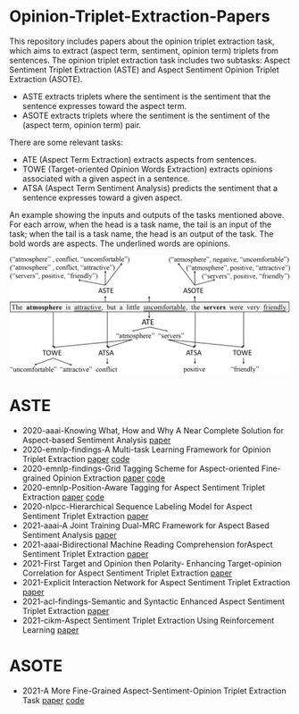 # Opinion-Triplet-Extraction-Papers
This repository includes papers about the opinion triplet extraction task, which aims to extract (aspect term, sentiment, opinion term) triplets from sentences.  The opinion triplet extraction task includes two subtasks: Aspect Sentiment Triplet Extraction (ASTE) and Aspect Sentiment Opinion Triplet Extraction (ASOTE).
- ASTE extracts triplets where the sentiment is the sentiment that the sentence expresses toward the aspect term.
- ASOTE extracts triplets where the sentiment is the sentiment of the (aspect term, opinion term) pair.

There are some relevant tasks:
- ATE (Aspect Term Extraction) extracts aspects from sentences.
- TOWE (Target-oriented Opinion Words Extraction) extracts opinions associated with a given aspect in a sentence. 
- ATSA (Aspect Term Sentiment Analysis) predicts the sentiment that a sentence expresses toward a given aspect.

An example showing the inputs and outputs of the tasks mentioned above. For each arrow, when the head is a task name, the tail is an input of the task; when the tail is a task name, the head is an output of the task. The bold words are aspects. The underlined words are opinions.

![tasks](./figures/tasks.png)

# ASTE
- 2020-aaai-Knowing What, How and Why A Near Complete Solution for Aspect-based Sentiment Analysis [paper](https://ojs.aaai.org/index.php/AAAI/article/view/6383)
- 2020-emnlp-findings-A Multi-task Learning Framework for Opinion Triplet Extraction [paper](https://aclanthology.org/2020.findings-emnlp.72/) [code](https://github.com/GeneZC/OTE-MTL)
- 2020-emnlp-findings-Grid Tagging Scheme for Aspect-oriented Fine-grained Opinion Extraction [paper](https://aclanthology.org/2020.findings-emnlp.234.pdf) [code](https://github.com/NJUNLP/GTS)
- 2020-emnlp-Position-Aware Tagging for Aspect Sentiment Triplet Extraction [paper](https://aclanthology.org/2020.emnlp-main.183.pdf) [code](https://github.com/xuuuluuu/Position-Aware-Tagging-for-ASTE)
- 2020-nlpcc-Hierarchical Sequence Labeling Model for Aspect Sentiment Triplet Extraction [paper](https://link.springer.com/chapter/10.1007/978-3-030-60450-9_52)
- 2021-aaai-A Joint Training Dual-MRC Framework for Aspect Based Sentiment Analysis [paper](https://www.aaai.org/AAAI21Papers/AAAI-5353.MaoY.pdf)
- 2021-aaai-Bidirectional Machine Reading Comprehension forAspect Sentiment Triplet Extraction [paper](https://arxiv.org/pdf/2103.07665.pdf)
- 2021-First Target and Opinion then Polarity- Enhancing Target-opinion Correlation for Aspect Sentiment Triplet Extraction [paper](https://arxiv.org/abs/2102.08549)
- 2021-Explicit Interaction Network for Aspect Sentiment Triplet Extraction [paper](https://arxiv.org/pdf/2106.11148.pdf)
- 2021-acl-findings-Semantic and Syntactic Enhanced Aspect Sentiment Triplet Extraction [paper](https://aclanthology.org/2021.findings-acl.128.pdf)
- 2021-cikm-Aspect Sentiment Triplet Extraction Using
Reinforcement Learning [paper](https://arxiv.org/pdf/2108.06107.pdf)

# ASOTE
- 2021-A More Fine-Grained Aspect-Sentiment-Opinion Triplet Extraction Task [paper](https://arxiv.org/abs/2103.15255) [code](https://github.com/l294265421/ASOTE)
